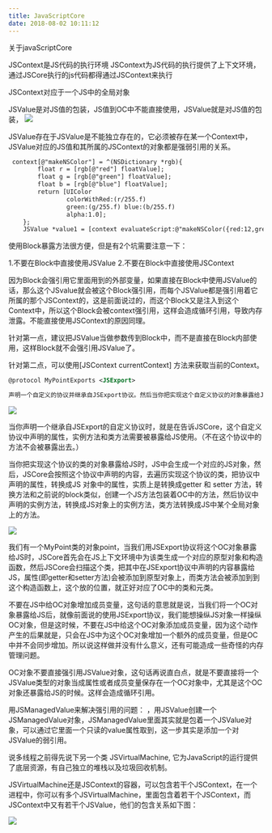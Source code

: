 ```yaml
---
title: JavaScriptCore
date: 2018-08-02 10:11:12
---
```


关于javaScriptCore

JSContext是JS代码的执行环境
JSContext为JS代码的执行提供了上下文环境，通过JSCore执行的js代码都得通过JSContext来执行

JSContext对应于一个JS中的全局对象


JSValue是对JS值的包装，JS值到OC中不能直接使用，JSValue就是对JS值的包装，
![](https://upload-images.jianshu.io/upload_images/762048-c669c91024c9308b.png?imageMogr2/auto-orient/strip%7CimageView2/2/w/491)

JSValue存在于JSValue是不能独立存在的，它必须被存在某一个Context中，JSValue对应的JS值和其所属的JSContext的对象都是强弱引用的关系。

``` xml
 context[@"makeNSColor"] = ^(NSDictionary *rgb){
        float r = [rgb[@"red"] floatValue];
        float g = [rgb[@"green"] floatValue];
        float b = [rgb[@"blue"] floatValue];
        return [UIColor
                colorWithRed:(r/255.f)
                green:(g/255.f) blue:(b/255.f)
                alpha:1.0];
    };
    JSValue *value1 = [context evaluateScript:@"makeNSColor({red:12,green:23,blue:67})"];
```

使用Block暴露方法很方便，但是有2个坑需要注意一下：

1.不要在Block中直接使用JSValue
2.不要在Block中直接使用JSContext

因为Block会强引用它里面用到的外部变量，如果直接在Block中使用JSValue的话，那么这个JSvalue就会被这个Block强引用，而每个JSValue都是强引用着它所属的那个JSContext的，这是前面说过的，而这个Block又是注入到这个Context中，所以这个Block会被context强引用，这样会造成循环引用，导致内存泄露。不能直接使用JSContext的原因同理。


针对第一点，建议把JSValue当做参数传到Block中，而不是直接在Block内部使用，这样Block就不会强引用JSValue了。

针对第二点，可以使用[JSContext currentContext] 方法来获取当前的Context。

``` xml
@protocol MyPointExports <JSExport>

声明一个自定义的协议并继承自JSExport协议。然后当你把实现这个自定义协议的对象暴露给JS时，JS就能像使用原生对象一样使用OC对象了，也就是前面说的API目标之高保真。

```
![](https://upload-images.jianshu.io/upload_images/762048-3ae18cd8c1e4bdfc.png?imageMogr2/auto-orient/strip%7CimageView2/2/w/497)

当你声明一个继承自JSExport的自定义协议时，就是在告诉JSCore，这个自定义协议中声明的属性，实例方法和类方法需要被暴露给JS使用。（不在这个协议中的方法不会被暴露出去。）

当你把实现这个协议的类的对象暴露给JS时，JS中会生成一个对应的JS对象，然后，JSCore会按照这个协议中声明的内容，去遍历实现这个协议的类，把协议中声明的属性，转换成JS 对象中的属性，实质上是转换成getter 和 setter 方法，转换方法和之前说的block类似，创建一个JS方法包装着OC中的方法，然后协议中声明的实例方法，转换成JS对象上的实例方法，类方法转换成JS中某个全局对象上的方法。

![](https://upload-images.jianshu.io/upload_images/762048-be5d18cdb7bb7df5.png?imageMogr2/auto-orient/strip%7CimageView2/2/w/599)

我们有一个MyPoint类的对象point，当我们用JSExport协议将这个OC对象暴露给JS时，JSCore首先会在JS上下文环境中为该类生成一个对应的原型对象和构造函数，然后JSCore会扫描这个类，把其中在JSExport协议中声明的内容暴露给JS，属性(即getter和setter方法)会被添加到原型对象上，而类方法会被添加到到这个构造函数上，这个放的位置，就正好对应了OC中的类和元类。


不要在JS中给OC对象增加成员变量，这句话的意思就是说，当我们将一个OC对象暴露给JS后，就像前面说的使用JSExport协议，我们能想操纵JS对象一样操纵OC对象，但是这时候，不要在JS中给这个OC对象添加成员变量，因为这个动作产生的后果就是，只会在JS中为这个OC对象增加一个额外的成员变量，但是OC中并不会同步增加。所以说这样做并没有什么意义，还有可能造成一些奇怪的内存管理问题。

OC对象不要直接强引用JSValue对象，这句话再说直白点，就是不要直接将一个JSValue类型的对象当成属性或者成员变量保存在一个OC对象中，尤其是这个OC对象还暴露给JS的时候。这样会造成循环引用。

用JSManagedValue来解决强引用的问题：
，用JSValue创建一个JSManagedValue对象，JSManagedValue里面其实就是包着一个JSValue对象，可以通过它里面一个只读的value属性取到，这一步其实是添加一个对JSValue的弱引用。


说多线程之前得先说下另一个类 JSVirtualMachine, 它为JavaScript的运行提供了底层资源，有自己独立的堆栈以及垃圾回收机制。

JSVirtualMachine还是JSContext的容器，可以包含若干个JSContext，在一个进程中，你可以有多个JSVirtualMachine，里面包含着若干个JSContext，而JSContext中又有若干个JSValue，他们的包含关系如下图：

![](https://upload-images.jianshu.io/upload_images/762048-8b482ac389babfc2.png?imageMogr2/auto-orient/strip%7CimageView2/2/w/700)

